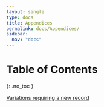 ```yaml
---
layout: single
type: docs
title: Appendices
permalink: docs/Appendices/
sidebar:
  nav: "docs"
---
```


# Table of Contents
{: .no_toc }

[Variations requiring a new record](Variations-requiring-a-new-record/)
